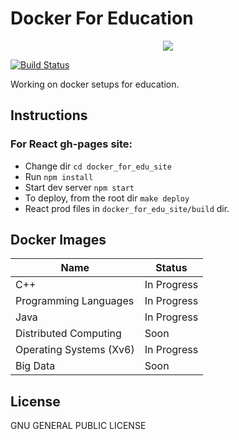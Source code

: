 # Docker For Education

<p align="center">
  <img src="https://raw.githubusercontent.com/vutsalsinghal/docker-for-ed/master/docker_for_edu_site/favicon.ico">
</p>

[![Build Status](https://travis-ci.com/gcallah/docker-for-ed.svg?branch=master)](https://travis-ci.com/gcallah/docker-for-ed)

Working on docker setups for education.

## Instructions

### For React gh-pages site:
- Change dir `cd docker_for_edu_site`
- Run `npm install`
- Start dev server `npm start`
- To deploy, from the root dir `make deploy`
- React prod files in `docker_for_edu_site/build` dir.

## Docker Images

| Name | Status|
|------|------|
| C++ | In Progress |
| Programming Languages | In Progress |
| Java | In Progress |
| Distributed Computing | Soon |
| Operating Systems (Xv6) | In Progress |
| Big Data | Soon |

## License

GNU GENERAL PUBLIC LICENSE
